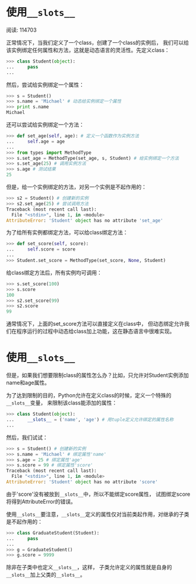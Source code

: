 # 使用`__slots__`

阅读: 114703

正常情况下，当我们定义了一个class，创建了一个class的实例后，
我们可以给该实例绑定任何属性和方法，这就是动态语言的灵活性。先定义class：

```Python
>>> class Student(object):
...     pass
...
```
然后，尝试给实例绑定一个属性：

```Python
>>> s = Student()
>>> s.name = 'Michael' # 动态给实例绑定一个属性
>>> print s.name
Michael
```

还可以尝试给实例绑定一个方法：

```Python
>>> def set_age(self, age): # 定义一个函数作为实例方法
...     self.age = age
...
>>> from types import MethodType
>>> s.set_age = MethodType(set_age, s, Student) # 给实例绑定一个方法
>>> s.set_age(25) # 调用实例方法
>>> s.age # 测试结果
25
```

但是，给一个实例绑定的方法，对另一个实例是不起作用的：

```Python
>>> s2 = Student() # 创建新的实例
>>> s2.set_age(25) # 尝试调用方法
Traceback (most recent call last):
  File "<stdin>", line 1, in <module>
AttributeError: 'Student' object has no attribute 'set_age'
```

为了给所有实例都绑定方法，可以给class绑定方法：

```Python
>>> def set_score(self, score):
...     self.score = score
...
>>> Student.set_score = MethodType(set_score, None, Student)
```

给class绑定方法后，所有实例均可调用：

```Python
>>> s.set_score(100)
>>> s.score
100
>>> s2.set_score(99)
>>> s2.score
99
```

通常情况下，上面的set_score方法可以直接定义在class中，
但动态绑定允许我们在程序运行的过程中动态给class加上功能，这在静态语言中很难实现。

# 使用`__slots__`

但是，如果我们想要限制class的属性怎么办？比如，只允许对Student实例添加name和age属性。

为了达到限制的目的，Python允许在定义class的时候，定义一个特殊的`__slots__`变量，
来限制该class能添加的属性：

```Python
>>> class Student(object):
...     __slots__ = ('name', 'age') # 用tuple定义允许绑定的属性名称
...
```

然后，我们试试：

```Python
>>> s = Student() # 创建新的实例
>>> s.name = 'Michael' # 绑定属性'name'
>>> s.age = 25 # 绑定属性'age'
>>> s.score = 99 # 绑定属性'score'
Traceback (most recent call last):
  File "<stdin>", line 1, in <module>
AttributeError: 'Student' object has no attribute 'score'
```

由于'score'没有被放到`__slots__`中，所以不能绑定score属性，
试图绑定score将得到AttributeError的错误。

使用`__slots__`要注意，`__slots__`定义的属性仅对当前类起作用，对继承的子类是不起作用的：

```Python
>>> class GraduateStudent(Student):
...     pass
...
>>> g = GraduateStudent()
>>> g.score = 9999
```

除非在子类中也定义`__slots__`，这样，
子类允许定义的属性就是自身的`__slots__`加上父类的`__slots__`。
